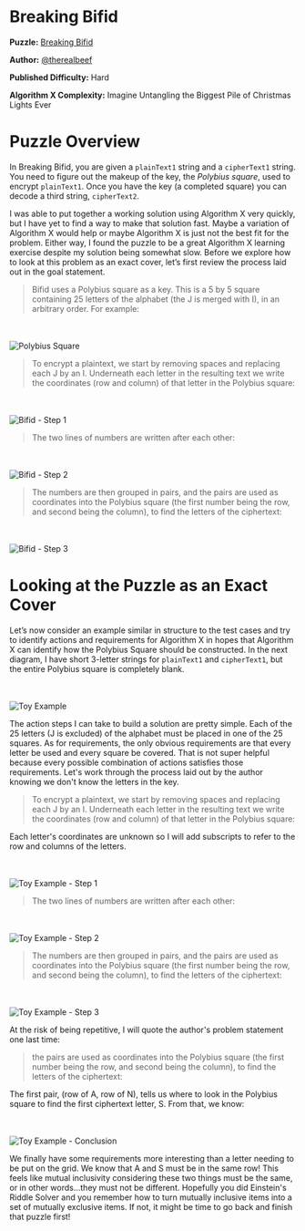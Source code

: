 # Breaking Bifid

__Puzzle:__ [Breaking Bifid](https://www.codingame.com/training/hard/breaking-bifid)

__Author:__ [@therealbeef](https://www.codingame.com/profile/ecad91b9a50d51a3d9515d303487dd7c7077604)

__Published Difficulty:__ Hard

__Algorithm X Complexity:__ Imagine Untangling the Biggest Pile of Christmas Lights Ever

# Puzzle Overview

In Breaking Bifid, you are given a `plainText1` string and a `cipherText1` string. You need to figure out the makeup of the key, the _Polybius square_, used to encrypt `plainText1`. Once you have the key (a completed square) you can decode a third string, `cipherText2`.

I was able to put together a working solution using Algorithm X very quickly, but I have yet to find a way to make that solution fast. Maybe a variation of Algorithm X would help or maybe Algorithm X is just not the best fit for the problem. Either way, I found the puzzle to be a great Algorithm X learning exercise despite my solution being somewhat slow. Before we explore how to look at this problem as an exact cover, let’s first review the process laid out in the goal statement.

>Bifid uses a Polybius square as a key. This is a 5 by 5 square containing 25 letters of the alphabet (the J is merged with I), in an arbitrary order. For example:

<BR><BR>
![Polybius Square](PolybiusSquare.png)
<BR>

>To encrypt a plaintext, we start by removing spaces and replacing each J by an I. Underneath each letter in the resulting text we write the coordinates (row and column) of that letter in the Polybius square:

<BR><BR>
![Bifid - Step 1](FLEEATONCE1.png)
<BR>

>The two lines of numbers are written after each other:

<BR><BR>
![Bifid - Step 2](FLEEATONCE2.png)
<BR>

>The numbers are then grouped in pairs, and the pairs are used as coordinates into the Polybius square (the first number being the row, and second being the column), to find the letters of the ciphertext:

<BR><BR>
![Bifid - Step 3](FLEEATONCE3.png)
<BR>


# Looking at the Puzzle as an Exact Cover

Let’s now consider an example similar in structure to the test cases and try to identify actions and requirements for Algorithm X in hopes that Algorithm X can identify how the Polybius Square should be constructed. In the next diagram, I have short 3-letter strings for `plainText1` and `cipherText1`, but the entire Polybius square is completely blank.

<BR><BR>
![Toy Example](ToyBifid.png)
<BR>

The action steps I can take to build a solution are pretty simple. Each of the 25 letters (J is excluded) of the alphabet must be placed in one of the 25 squares. As for requirements, the only obvious requirements are that every letter be used and every square be covered. That is not super helpful because every possible combination of actions satisfies those requirements. Let's work through the process laid out by the author knowing we don't know the letters in the key.

>To encrypt a plaintext, we start by removing spaces and replacing each J by an I. Underneath each letter in the resulting text we write the coordinates (row and column) of that letter in the Polybius square:

Each letter's coordinates are unknown so I will add subscripts to refer to the row and columns of the letters.

<BR><BR>
![Toy Example - Step 1](Toy1.png)
<BR>

>The two lines of numbers are written after each other:

<BR><BR>
![Toy Example - Step 2](Toy2.png)
<BR>

>The numbers are then grouped in pairs, and the pairs are used as coordinates into the Polybius square (the first number being the row, and second being the column), to find the letters of the ciphertext:

<BR><BR>
![Toy Example - Step 3](Toy3.png)
<BR>

At the risk of being repetitive, I will quote the author's problem statement one last time:

>the pairs are used as coordinates into the Polybius square (the first number being the row, and second being the column), to find the letters of the ciphertext:

The first pair, (row of A, row of N), tells us where to look in the Polybius square to find the first ciphertext letter, S. From that, we know:

<BR><BR>
![Toy Example - Conclusion](Toy4.png)
<BR>

We finally have some requirements more interesting than a letter needing to be put on the grid. We know that A and S must be in the same row! This feels like mutual inclusivity considering these two things must be the same, or in other words...they must not be different. Hopefully you did Einstein's Riddle Solver and you remember how to turn mutually inclusive items into a set of mutually exclusive items. If not, it might be time to go back and finish that puzzle first! 
